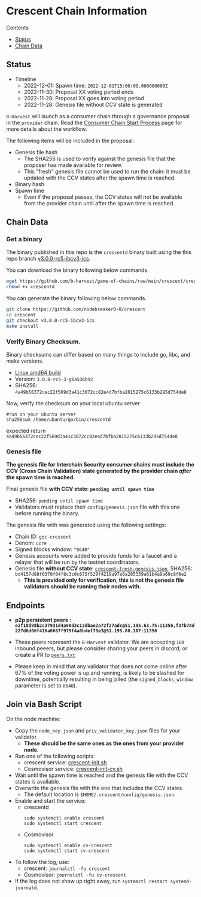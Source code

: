 # Crescent Chain Information

Contents

* [Status](#status)
* [Chain Data](#chain-data)

## Status

* Timeline
  * 2022-12-01: Spawn time: `2022-12-01T15:00:00.000000000Z`
  * 2022-11-30: Proposal XX voting period ends
  * 2022-11-28: Proposal XX goes into voting period
  * 2022-11-28: Genesis file without CCV state is generated

`B-Harvest` will launch as a consumer chain through a governance proposal in the `provider` chain. Read the [Consumer Chain Start Process](/docs/Consumer-Chain-Start-Process.md) page for more details about the workflow.

The following items will be included in the proposal:
* Genesis file hash
  * The SHA256 is used to verify against the genesis file that the proposer has made available for review.
  * This "fresh" genesis file cannot be used to run the chain: it must be updated with the CCV states after the spawn time is reached.
* Binary hash
* Spawn time
  * Even if the proposal passes, the CCV states will not be available from the provider chain until after the spawn time is reached.

## Chain Data

### Get a binary

The binary published in this repo is the `crescentd` binary built using the this repo branch [v3.0.0-rc5-ibcv3-ics](https://github.com/nodebreaker0-0/crescent/tree/v3.0.0-rc5-ibcv3-ics). 

You can download the binary following below commands.

```bash
wget https://github.com/b-harvest/game-of-chains/raw/main/crescent/crescentd
chmod +x crescentd
```

You can generate the binary following below commands.

```bash
git clone https://github.com/nodebreaker0-0/crescent
cd crescent
git checkout v3.0.0-rc5-ibcv3-ics
make install
```

### Verify Binary Checksum.
Binary checksums can differ based on many things to include go, libc, and make versions.

  * [Linux amd64 build](crescentd)
  * Version: `3.0.0-rc5-3-g6a536b92`
  * SHA256: `4a49b56372cec22f569d3a41c3072cc82e4d7bfba2015275c6133b295d754de8`
  
  Now, verify the checksum on your local ubuntu server  
  ```
  #run on your ubuntu server
  sha256sum /home/ubuntu/go/bin/crescentd
  ```
  expected return `4a49b56372cec22f569d3a41c3072cc82e4d7bfba2015275c6133b295d754de8`  

### Genesis file

**The genesis file for Interchain Security consumer chains must include the CCV (Cross Chain Validation) state generated by the provider chain _after_ the spawn time is reached.**

Final genesis file **with CCV state**: **`pending until spawn time`**
- SHA256: `pending until spawn time`
- Validators must replace their `config/genesis.json` file with this one before running the binary.

The genesis file with was generated using the following settings:

* Chain ID: `goc-crescent`
* Denom: `ucre`
* Signed blocks window: `"8640"`
* Genesis accounts were added to provide funds for a faucet and a relayer that will be run by the testnet coordinators.
* Genesis file **without CCV state**: [`crescent-fresh-genesis.json`](crescent-fresh-genesis.json), SHA256: `bd4157d88f6370f04f8c3c0c675f529f4219a97e6a285339a61b4a9a69c8f6e2`
  * **This is provided only for verification, this is not the genesis file validators should be running their nodes with.**

## Endpoints

* **p2p persistent peers : `e2f18d98b2c37931d4a90d3c13dbae2a72f27adc@51.195.63.75:11356,f37b78d227d6d06f416a6667f979f4a8bdef78e3@51.195.88.107:11356`**
* These peers represent the `B-Harvest` validator. We are accepting `100` inbound peeers, but please consider sharing your peers in discord, or create a PR to [`peers.txt`](peers.txt)

* Please keep in mind that any validator that does not come online after 67% of the voting power is up and running, is likely to be slashed for downtime, potentially resulting in being jailed (the `signed_blocks_window` parameter is set to `8640`).

## Join via Bash Script

On the node machine:
- Copy the `node_key.json` and `priv_validator_key.json` files for your validator.
  - **These should be the same ones as the ones from your provider node**.
- Run one of the following scripts:
  - crescent service: [crescent-init.sh](crescent-init.sh)
  - Cosmovisor service: [crescent-init-cv.sh](crescent-init-cv.sh)
- Wait until the spawn time is reached and the genesis file with the CCV states is available.
- Overwrite the genesis file with the one that includes the CCV states.
  - The default location is `$HOME/.crescent/config/genesis.json`.
- Enable and start the service:
  - crescentd
    ```
    sudo systemctl enable crescent
    sudo systemctl start crescent
    ```
  - Cosmovisor
    ```
    sudo systemctl enable cv-crescent
    sudo systemctl start cv-crescent
    ```
- To follow the log, use:
  - crescent: `journalctl -fu crescent`
  - Cosmovisor: `journalctl -fu cv-crescent`
- If the log does not show up right away, run `systemctl restart systemd-journald`.
